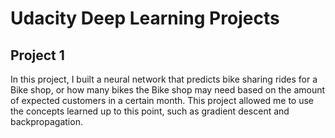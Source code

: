 # Udacity Deep Learning Projects

## Project 1
In this project, I built a neural network that predicts bike sharing rides for a Bike shop, or how many bikes the Bike shop may need based on the amount of expected customers in a certain month. This project allowed me to use the concepts learned up to this point, such as gradient descent and backpropagation.
